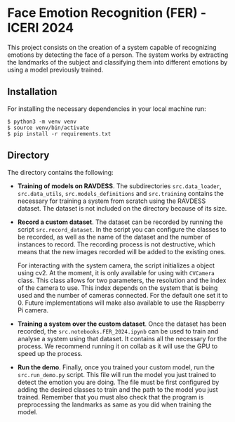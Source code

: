 # Face Emotion Recognition (FER) - ICERI 2024

This project consists on the creation of a system capable of recognizing emotions by detecting the face of a person. The system works by extracting the landmarks of the subject and classifying them into different emotions by using a model previously trained.

## Installation

For installing the necessary dependencies in your local machine run:

```console
$ python3 -m venv venv
$ source venv/bin/activate
$ pip install -r requirements.txt
```

## Directory

The directory contains the following:

-   **Training of models on RAVDESS**. The subdirectories `src.data_loader`, `src.data_utils`, `src.models_definitions` and `src.training` contains the necessary for training a system from scratch using the RAVDESS dataset. The dataset is not included on the directory because of its size.

-   **Record a custom dataset**. The dataset can be recorded by running the script `src.record_dataset`. In the script you can configure the classes to be recorded, as well as the name of the dataset and the number of instances to record. The recording process is not destructive, which means that the new images recorded will be added to the existing ones.

    For interacting with the system camera, the script initializes a object using cv2. At the moment, it is only available for using with `CVCamera` class. This class allows for two parameters, the resolution and the index of the camera to use. This index depends on the system that is being used and the number of cameras connected. For the default one set it to 0. Future implementations will make also available to use the Raspberry Pi camera.

-   **Training a system over the custom dataset**. Once the dataset has been recorded, the `src.notebooks.FER_2024.ipynb` can be used to train and analyse a system using that dataset. It contains all the necessary for the process. We recommend running it on collab as it will use the GPU to speed up the process.

-   **Run the demo**. Finally, once you trained your custom model, run the `src.run_demo.py` script. This file will run the model you just trained to detect the emotion you are doing. The file must be first configured by adding the desired classes to train and the path to the model you just trained. Remember that you must also check that the program is preprocessing the landmarks as same as you did when training the model.
